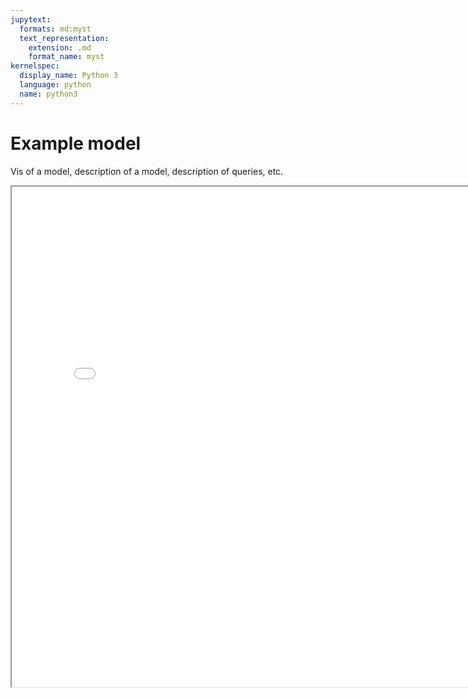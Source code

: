 ```yaml
---
jupytext:
  formats: md:myst
  text_representation:
    extension: .md
    format_name: myst
kernelspec:
  display_name: Python 3
  language: python
  name: python3
---
```

# Example model

Vis of a model, description of a model, description of queries, etc. 

<iframe src="../_static/G36-4-1-pyvis.html" width="800" height="800"></iframe>
